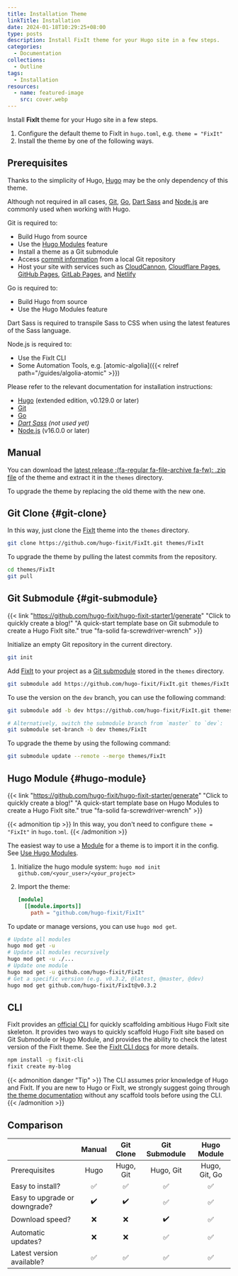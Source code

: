 ```yaml
---
title: Installation Theme
linkTitle: Installation
date: 2024-01-18T10:29:25+08:00
type: posts
description: Install FixIt theme for your Hugo site in a few steps.
categories:
  - Documentation
collections:
  - Outline
tags:
  - Installation
resources:
  - name: featured-image
    src: cover.webp
---
```


Install **FixIt** theme for your Hugo site in a few steps.

<!--more-->

1. Configure the default theme to FixIt in `hugo.toml`, e.g. `theme = "FixIt"`
2. Install the theme by one of the following ways.

## Prerequisites

Thanks to the simplicity of Hugo, [Hugo][hugo] may be the only dependency of this theme.

Although not required in all cases, [Git][git], [Go][go], [Dart Sass][dart-sass] and [Node.js][node.js] are commonly used when working with Hugo.

Git is required to:

- Build Hugo from source
- Use the [Hugo Modules][hugo-modules] feature
- Install a theme as a Git submodule
- Access [commit information][commit-info] from a local Git repository
- Host your site with services such as [CloudCannon][cloudcannon], [Cloudflare Pages][cloudflare-pages], [GitHub Pages][github-pages], [GitLab Pages][gitlab-pages], and [Netlify][netlify]

Go is required to:

- Build Hugo from source
- Use the Hugo Modules feature

Dart Sass is required to transpile Sass to CSS when using the latest features of the Sass language.

Node.js is required to:

- Use the FixIt CLI
- Some Automation Tools, e.g. [atomic-algolia]({{< relref path="/guides/algolia-atomic" >}})

Please refer to the relevant documentation for installation instructions:

- [Hugo][hugo-install] (extended edition, v0.129.0 or later)
- [Git][git-install]
- [Go][go-install]
- _[Dart Sass][dart-sass-install] (not used yet)_
- [Node.js][node-install] (v16.0.0 or later)

## Manual

You can download the [latest release :(fa-regular fa-file-archive fa-fw): .zip file][releases] of the theme and extract it in the `themes` directory.

To upgrade the theme by replacing the old theme with the new one.

## Git Clone {#git-clone}

In this way, just clone the [FixIt][fixit] theme into the `themes` directory.

```bash
git clone https://github.com/hugo-fixit/FixIt.git themes/FixIt
```

To upgrade the theme by pulling the latest commits from the repository.

```bash
cd themes/FixIt
git pull
```

## Git Submodule {#git-submodule}

<!-- markdownlint-disable-next-line no-bare-urls -->
{{< link "https://github.com/hugo-fixit/hugo-fixit-starter1/generate" "Click to quickly create a blog!" "A quick-start template base on Git submodule to create a Hugo FixIt site." true "fa-solid fa-screwdriver-wrench" >}}

Initialize an empty Git repository in the current directory.

```bash
git init
```

Add [FixIt][fixit] to your project as a [Git submodule][git-submodule] stored in the `themes` directory.

```bash
git submodule add https://github.com/hugo-fixit/FixIt.git themes/FixIt
```

To use the version on the `dev` branch, you can use the following command:

```bash
git submodule add -b dev https://github.com/hugo-fixit/FixIt.git themes/FixIt

# Alternatively, switch the submodule branch from `master` to `dev`:
git submodule set-branch -b dev themes/FixIt
```

To upgrade the theme by using the following command:

```bash
git submodule update --remote --merge themes/FixIt
```

## Hugo Module {#hugo-module}

<!-- markdownlint-disable-next-line no-bare-urls -->
{{< link "https://github.com/hugo-fixit/hugo-fixit-starter/generate" "Click to quickly create a blog!" "A quick-start template base on Hugo Modules to create a Hugo FixIt site." true "fa-solid fa-screwdriver-wrench" >}}

{{< admonition tip >}}
In this way, you don't need to configure `theme = "FixIt"` in `hugo.toml`.
{{< /admonition >}}

The easiest way to use a [Module][hugo-modules] for a theme is to import it in the config. See [Use Hugo Modules][use-hugo-modules].

1. Initialize the hugo module system: `hugo mod init github.com/<your_user>/<your_project>`
2. Import the theme:

   ```toml
   [module]
     [[module.imports]]
       path = "github.com/hugo-fixit/FixIt"
   ```

To update or manage versions, you can use `hugo mod get`.

```bash
# Update all modules
hugo mod get -u
# Update all modules recursively
hugo mod get -u ./...
# Update one module
hugo mod get -u github.com/hugo-fixit/FixIt
# Get a specific version (e.g. v0.3.2, @latest, @master, @dev)
hugo mod get github.com/hugo-fixit/FixIt@v0.3.2
```

## CLI

FixIt provides an [official CLI][fixit-cli] for quickly scaffolding ambitious Hugo FixIt site skeleton. It provides two ways to quickly scaffold Hugo FixIt site based on Git Submodule or Hugo Module, and provides the ability to check the latest version of the FixIt theme. See the [FixIt CLI docs][fixit-cli] for more details.

```bash
npm install -g fixit-cli
fixit create my-blog
```

<!-- markdownlint-disable search-replace -->

{{< admonition danger "Tip" >}}
The CLI assumes prior knowledge of Hugo and FixIt. If you are new to Hugo or FixIt, we strongly suggest going through [the theme documentation](../..) without any scaffold tools before using the CLI.
{{< /admonition >}}

## Comparison

|                               | Manual             | Git Clone          | Git Submodule      | Hugo Module        |
| ----------------------------- | :----------------: | :----------------: | :----------------: | :----------------: |
| Prerequisites                 | Hugo               | Hugo, Git          | Hugo, Git          | Hugo, Git, Go      |
| Easy to install?              | :white_check_mark: | :white_check_mark: | :white_check_mark: | :white_check_mark: |
| Easy to upgrade or downgrade? | :heavy_check_mark: | :heavy_check_mark: | :white_check_mark: | :white_check_mark: |
| Download speed?               | :x:                | :x:                | :heavy_check_mark: | :white_check_mark: |
| Automatic updates?            | :x:                | :x:                | :white_check_mark: | :white_check_mark: |
| Latest version available?     | :white_check_mark: | :white_check_mark: | :white_check_mark: | :white_check_mark: |

<!-- link reference definition -->
[hugo]: https://gohugo.io/
[hugo-install]: https://gohugo.io/installation/
[git]: https://git-scm.com/
[git-install]: https://git-scm.com/book/en/v2/Getting-Started-Installing-Git
[go]: https://go.dev/
[go-install]: https://go.dev/doc/install
[dart-sass]: https://gohugo.io/hugo-pipes/transpile-sass-to-css/#dart-sass
[dart-sass-install]: https://gohugo.io/hugo-pipes/transpile-sass-to-css/#dart-sass
[node.js]: https://nodejs.org/
[node-install]: https://nodejs.org/en/download/
[commit-info]: https://gohugo.io/variables/git/
[cloudcannon]: https://cloudcannon.com/
[cloudflare-pages]: https://pages.cloudflare.com/
[github-pages]: https://pages.github.com/
[gitlab-pages]: https://docs.gitlab.com/ee/user/project/pages/
[netlify]: https://www.netlify.com/
[fixit]: https://github.com/hugo-fixit/FixIt
[fixit-cli]: https://github.com/hugo-fixit/fixit-cli
[releases]: https://github.com/hugo-fixit/FixIt/releases
[git-submodule]: https://git-scm.com/book/en/v2/Git-Tools-Submodules
[hugo-modules]: https://gohugo.io/hugo-modules/
[use-hugo-modules]: https://gohugo.io/hugo-modules/use-modules/
